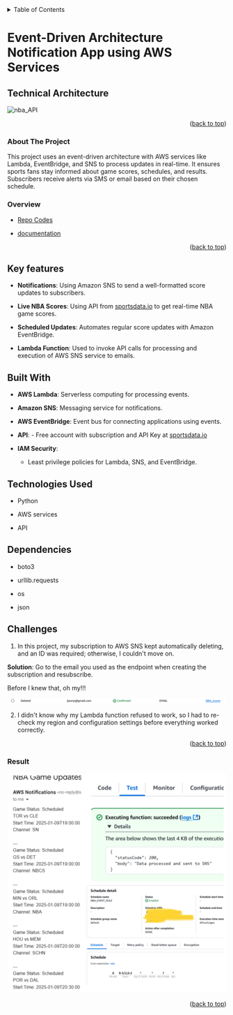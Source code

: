 <div id="top"></div>



<details>
  <summary>Table of Contents </summary>
  <ol>
  <li><a href="#technical">Technical Architecture</a></li>
    Project</a>
        <ul>
          <li><a href="#about-the-project">About The Project
          <li><a href="#overview">Overview</a></li>
          <li><a href="#key-features">Key Features</a></li>
        </ul>
    </li>
     <li><a href="#technoloy">Technologies Used</a></li>
    <li><a href="#Built With">Built With</a></li>
    <li><a href="#Dependencies">Dependencies</a></li>
    <li><a href="#challenges">Challenges</a></li>
    <li><a href="#result">Result</a></li>
  </ol>
</details>


# Event-Driven Architecture Notification App using AWS Services

## Technical Architecture 

![nba_API](https://github.com/user-attachments/assets/5e19635e-0685-4c07-9601-330f7d1231f9)

<p align="right">(<a href="#top">back to top</a>)</p>

 
### About The Project

This project uses an event-driven architecture with AWS services like Lambda, EventBridge, and SNS to process updates in real-time. It ensures sports fans stay informed about game scores, schedules, and results. Subscribers receive alerts via SMS or email based on their chosen schedule.

### Overview

* [Repo Codes](https://github.com/ijayhub/game-day-notifications-aws)

* [documentation]()

<p align="right">(<a href="#top">back to top</a>)</p>


## **Key features**  
  
- **Notifications**: Using Amazon SNS to send a well-formatted score updates to subscribers.

- **Live NBA Scores**: Using API from [sportsdata.io](https://sportsdata.io/) to get real-time NBA game scores.

- **Scheduled Updates**: Automates regular score updates with Amazon EventBridge.  


- **Lambda Function**: Used to invoke API calls for processing and execution of AWS SNS service to emails.

  

## **Built With**

- **AWS Lambda**: Serverless computing for processing events.

- **Amazon SNS**: Messaging service for notifications.

- **AWS EventBridge**: Event bus for connecting applications using events.

- **API**: - Free account with subscription and API Key at [sportsdata.io](https://sportsdata.io/)

- **IAM Security**:
  - Least privilege policies for Lambda, SNS, and EventBridge.

## **Technologies Used**

- Python

- AWS services

- API

## **Dependencies**

- boto3

- urllib.requests

- os

- json

## **Challenges**  
1. In this project, my subscription to AWS SNS kept automatically deleting, and an ID was required; otherwise, I couldn't move on.  

**Solution**: Go to the email you used as the endpoint when creating the subscription and resubscribe.  

Before I knew that, oh my!!!

<img src="error.png" alt="error"/>


2. I didn't know why my Lambda function refused to work, so I had to re-check my region and configuration settings before everything worked correctly.

<p align="right">(<a href="#top">back to top</a>)</p>

### **Result**

<img src="result.jpg" alt="result"/>

<p align="right">(<a href="#top">back to top</a>)</p>
